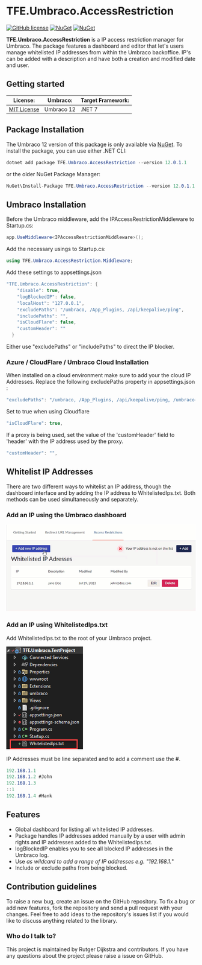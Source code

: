 ﻿# TFE.Umbraco.AccessRestriction

[![GitHub license](https://img.shields.io/badge/license-MIT-blue.svg)](LICENSE.md)
[![NuGet](https://img.shields.io/nuget/vpre/TFE.Umbraco.AccessRestriction.svg)](https://www.nuget.org/packages/TFE.Umbraco.AccessRestriction)
[![NuGet](https://img.shields.io/nuget/dt/TFE.Umbraco.AccessRestriction.svg)](https://www.nuget.org/packages/TFE.Umbraco.AccessRestriction)

**TFE.Umbraco.AccessRestriction** is a IP access restriction manager for Umbraco. The package features a dashboard and editor that let's users manage whitelisted IP addresses from within the Umbraco backoffice. IP's can be added with a description and have both a creation and modified date and user.

## Getting started

|License:|Umbraco:|Target Framework:|
|--------|--------|-----------------|
|[MIT License](./LICENSE.md "MIT License")|Umbraco 12|.NET 7|

## Package Installation

The Umbraco 12 version of this package is only available via [NuGet](https://www.nuget.org/packages/TFE.Umbraco.AccessRestriction). To install the package, you can use either .NET CLI:

```C#
dotnet add package TFE.Umbraco.AccessRestriction --version 12.0.1.1
```

or the older NuGet Package Manager:

```C#
NuGet\Install-Package TFE.Umbraco.AccessRestriction --version 12.0.1.1
```

## Umbraco Installation

Before the Umbraco middleware, add the IPAccessRestrictionMiddleware to Startup.cs:

```C#
app.UseMiddleware<IPAccessRestrictionMiddleware>(); 
```

Add the necessary usings to Startup.cs:

```C#
using TFE.Umbraco.AccessRestriction.Middleware;
```

Add these settings to appsettings.json

```C#
"TFE.Umbraco.AccessRestriction": {
    "disable": true, 
    "logBlockedIP": false,
    "localHost": "127.0.0.1", 
    "excludePaths": "/umbraco, /App_Plugins, /api/keepalive/ping",
    "includePaths": "", 
    "isCloudFlare": false,
    "customHeader": ""
  }
```

Either use "excludePaths" or "includePaths" to direct the IP blocker.

### Azure / CloudFlare  / Umbraco Cloud Installation

When installed on a cloud environment make sure to add your the cloud IP Addresses. 
Replace the following excludePaths property in appsettings.json :

```C#
"excludePaths": "/umbraco, /App_Plugins, /api/keepalive/ping, /umbraco-signin-oidc, /sb", 
```

Set to true when using Cloudflare

```C#
"isCloudFlare": true,
```

If a proxy is being used, set the value of the 'customHeader' field to 'header' with the IP address used by the proxy.

```C#
"customHeader": "",
```

## Whitelist IP Addresses

There are two different ways to whitelist an IP address, though the dashboard interface and by adding the IP address to WhitelistedIps.txt. Both methods can be used simultaneously and separately.

### Add an IP using the Umbraco dashboard

![Add an IP to the whitelist](Add_whitelisted_IP.gif)

### Add an IP using WhitelistedIps.txt

Add WhitelistedIps.txt to the root of your Umbraco project.

![Add an IP to the whitelist txt file](Add_whitelisted_IP_via_txt_file.png)

IP Addresses must be line separated and to add a comment use the #.

```C#
192.168.1.1 
192.168.1.2 #John
192.168.1.3
::1 
192.168.1.4 #Hank  
```

## Features

- Global dashboard for listing all whitelisted IP addresses.
- Package handles IP addresses added manually by a user with admin rights and IP addresses added to the WhitelistedIps.txt.
- logBlockedIP enables you to see all blocked IP addresses in the Umbraco log.
- Use *as wildcard to add a range of IP addresses e.g. "192.168.1.*"
- Include or exclude paths from being blocked.

## Contribution guidelines

To raise a new bug, create an issue on the GitHub repository. To fix a bug or add new features, fork the repository and send a pull request with your changes. Feel free to add ideas to the repository's issues list if you would like to discuss anything related to the library.

### Who do I talk to?

This project is maintained by Rutger Dijkstra and contributors. If you have any questions about the project please raise a issue on GitHub.
